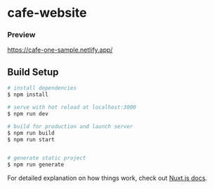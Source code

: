 # cafe-website

### Preview
https://cafe-one-sample.netlify.app/

## Build Setup

```bash
# install dependencies
$ npm install

# serve with hot reload at localhost:3000
$ npm run dev

# build for production and launch server
$ npm run build
$ npm run start


# generate static project
$ npm run generate
```

For detailed explanation on how things work, check out [Nuxt.js docs](https://nuxtjs.org).
